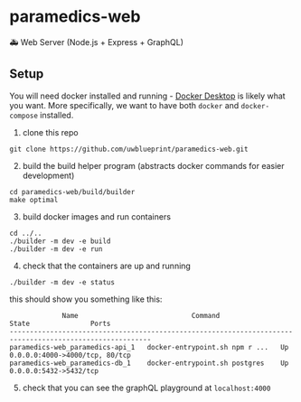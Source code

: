 # paramedics-web
🚑 Web Server (Node.js + Express + GraphQL)


## Setup

You will need docker installed and running - [Docker Desktop](https://www.docker.com/products/docker-desktop) is likely what you want. More specifically, we want to have both `docker` and `docker-compose` installed.

1. clone this repo

```
git clone https://github.com/uwblueprint/paramedics-web.git
```

2. build the build helper program (abstracts docker commands for easier development)

```
cd paramedics-web/build/builder
make optimal
```

3. build docker images and run containers

```
cd ../..
./builder -m dev -e build
./builder -m dev -e run
```

4. check that the containers are up and running

```
./builder -m dev -e status
```

this should show you something like this:
```
             Name                            Command               State               Ports
---------------------------------------------------------------------------------------------------------
paramedics-web_paramedics-api_1   docker-entrypoint.sh npm r ...   Up      0.0.0.0:4000->4000/tcp, 80/tcp
paramedics-web_paramedics-db_1    docker-entrypoint.sh postgres    Up      0.0.0.0:5432->5432/tcp
```

5. check that you can see the graphQL playground at `localhost:4000`
